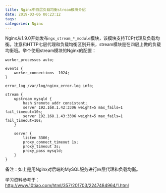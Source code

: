 ```yaml
---
title: Nginx中四层负载均衡stream模块介绍
date: 2019-03-06 00:23:12
tags:
categories: Nginx
---
```


Nginx从1.9.0开始发布`ngx_stream_*_module`模块，该模块支持TCP代理及负载均衡。注意和HTTP七层代理和负载均衡区别开来，stream模块是在四层上做的负载均衡哦。举个使用stream模块的Nginx的配置：

```
worker_processes auto;

events {
    worker_connections  1024;
}

error_log /var/log/nginx_error.log info;

stream {
    upstream mysqld {
        hash $remote_addr consistent;
        server 192.168.1.42:3306 weight=5 max_fails=1 fail_timeout=10s;
        server 192.168.1.43:3306 weight=5 max_fails=1 fail_timeout=10s;
    }

    server {
        listen 3306;
        proxy_connect_timeout 1s;
        proxy_timeout 3s;
        proxy_pass mysqld;
    }
}
```

备注：如上是用Nginx对后端的MySQL服务进行四层代理和负载均衡。

学习资料参考于：
http://www.10tiao.com/html/357/201703/2247484964/1.html
